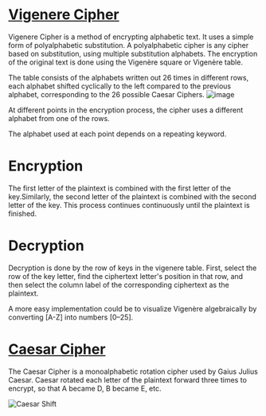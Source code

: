 # [Vigenere Cipher](https://github.com/vasudevpooja/Vigenere-Cipher/blob/main/Vigen%C3%A8re%20Cipher%20Code.py)
Vigenere Cipher is a method of encrypting alphabetic text. It uses a simple form of polyalphabetic substitution. A polyalphabetic cipher is any cipher based on substitution, using multiple substitution alphabets. The encryption of the original text is done using the Vigenère square or Vigenère table.
 
The table consists of the alphabets written out 26 times in different rows, each alphabet shifted cyclically to the left compared to the previous alphabet, corresponding to the 26 possible Caesar Ciphers.
![image](https://user-images.githubusercontent.com/76071184/145519088-22d3626e-28d7-48f2-b4d4-4c9ef87299ef.png)

At different points in the encryption process, the cipher uses a different alphabet from one of the rows.

The alphabet used at each point depends on a repeating keyword.

# Encryption 
The first letter of the plaintext is combined with the first letter of the key.Similarly, the second letter of the plaintext is combined with the second letter of the key. This process continues continuously until the plaintext is finished.

# Decryption 
Decryption is done by the row of keys in the vigenere table. First, select the row of the key letter, find the ciphertext letter's position in that row, and then select the column label of the corresponding ciphertext as the plaintext.

A more easy implementation could be to visualize Vigenère algebraically by converting [A-Z] into numbers [0–25]. 

# [Caesar Cipher](https://github.com/vasudevpooja/Vigenere-Cipher/blob/main/Caesar%20Shift.py)
The Caesar Cipher is a monoalphabetic rotation cipher used by Gaius Julius Caesar. Caesar rotated each letter of the plaintext forward three times to encrypt, so that A became D, B became E, etc.
    
![Caesar Shift](https://user-images.githubusercontent.com/76071184/145519859-6816908b-bbf7-4637-bdfd-4bbeaf0d411e.png)
